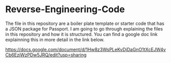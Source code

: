 # Reverse-Engineering-Code

The file in this repository are a boiler plate template or starter code that has a JSON package for Passport.  I am going to go through
explaining the files in this repository and how it is structured.  You can find a google doc link explainning this in more detail
in the link below.  

https://docs.google.com/document/d/1Hw8z3WsPLeKvDjDaGnO1tXcEJW4vCb6EzjWzPDw5JRQ/edit?usp=sharing

